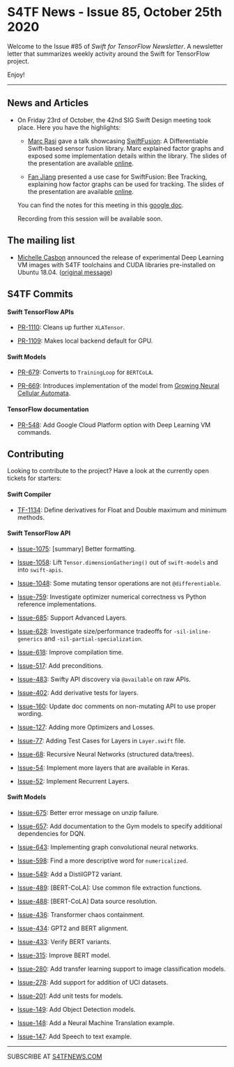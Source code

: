 

S4TF News - Issue 85, October 25th 2020
===================

Welcome to the Issue #85 of *Swift for TensorFlow Newsletter*. A newsletter letter that summarizes weekly activity around the Swift for TensorFlow project.

Enjoy!

---

## News and Articles

* On Friday 23rd of October, the 42nd SIG Swift Design meeting took place. Here you have the highlights:

    * [Marc Rasi](http://www.marcrasi.com/) gave a talk showcasing [SwiftFusion](https://github.com/borglab/SwiftFusion): A Differentiable Swift-based sensor fusion library. Marc explained factor graphs and exposed some implementation details within the library. The slides of the presentation are available [online](https://docs.google.com/presentation/d/1_CvEiY6RSdRQXXE5_a652uIl3tgKy2248zTm_URU_KU/edit#slide=id.p).

    * [Fan Jiang](https://twitter.com/FanOnRobotics) presented a use case for SwiftFusion: Bee Tracking, explaining how factor graphs can be used for tracking. The slides of the presentation are available [online](https://docs.google.com/presentation/d/1_ld369jPlN6l9-n6XaD1fwOXClSEsAWKNZxTEu6AiPs/edit#slide=id.p).

    You can find the notes for this meeting in this [google doc](https://docs.google.com/document/d/1Fm56p5rV1t2Euh6WLtBFKGqI43ozC3EIjReyLk-LCLU/edit#heading=h.ybjihr2k1s4).

    Recording from this session will be available soon.


## The mailing list

* [Michelle Casbon](https://twitter.com/texasmichelle) announced the release of experimental Deep Learning VM images with S4TF toolchains and CUDA libraries pre-installed on Ubuntu 18.04. ([original message](https://groups.google.com/a/tensorflow.org/g/swift/c/JtWuW3TFWDo/m/sCWHfF7hBgAJ))

## S4TF Commits

#### Swift TensorFlow APIs

* [PR-1110](https://github.com/tensorflow/swift-apis/pull/1110): Cleans up further `XLATensor`. 

* [PR-1109](https://github.com/tensorflow/swift-apis/pull/1109): Makes local backend default for GPU.

#### Swift Models

* [PR-679](https://github.com/tensorflow/swift-models/pull/679): Converts to `TrainingLoop` for `BERTCoLA`.

* [PR-669](https://github.com/tensorflow/swift-models/pull/669): Introduces implementation of the model from [Growing Neural Cellular Automata](https://distill.pub/2020/growing-ca/).

#### TensorFlow documentation

* [PR-548](https://github.com/tensorflow/swift/pull/548): Add Google Cloud Platform option with Deep Learning VM commands.

## Contributing

Looking to contribute to the project? Have a look at the currently open tickets for starters:

#### Swift Compiler

* [TF-1134](https://bugs.swift.org/browse/TF-1134): Define derivatives for Float and Double maximum and minimum methods.

#### Swift TensorFlow API

* [Issue-1075](https://github.com/tensorflow/swift-apis/issues/1075): [summary] Better formatting.

* [Issue-1058](https://github.com/tensorflow/swift-apis/issues/1058): Lift `Tensor.dimensionGathering()` out of `swift-models` and into `swift-apis`.

* [Issue-1048](https://github.com/tensorflow/swift-apis/issues/1048): Some mutating tensor operations are not `@differentiable`.

* [Issue-759](https://github.com/tensorflow/swift-apis/issues/759): Investigate optimizer numerical correctness vs Python reference implementations.

* [Issue-685](https://github.com/tensorflow/swift-apis/issues/685): Support Advanced Layers.

* [Issue-628](https://github.com/tensorflow/swift-apis/issues/628): Investigate size/performance tradeoffs for `-sil-inline-generics` and `-sil-partial-specialization`.

* [Issue-618](https://github.com/tensorflow/swift-apis/issues/618): Improve compilation time.

* [Issue-517](https://github.com/tensorflow/swift-apis/issues/517): Add preconditions. 

* [Issue-483](https://github.com/tensorflow/swift-apis/issues/483): Swifty API discovery via `@available` on raw APIs.

* [Issue-402](https://github.com/tensorflow/swift-apis/issues/402): Add derivative tests for layers.

* [Issue-160](https://github.com/tensorflow/swift-apis/issues/160): Update doc comments on non-mutating API to use proper wording.

* [Issue-127](https://github.com/tensorflow/swift-apis/issues/127): Adding more Optimizers and Losses.

* [Issue-77](https://github.com/tensorflow/swift-apis/issues/77):  Adding Test Cases for Layers in `Layer.swift` file.

* [Issue-68](https://github.com/tensorflow/swift-apis/issues/68): Recursive Neural Networks (structured data/trees).

* [Issue-54](https://github.com/tensorflow/swift-apis/issues/54): Implement more layers that are available in Keras.

* [Issue-52](https://github.com/tensorflow/swift-apis/issues/52): Implement Recurrent Layers.

#### Swift Models

* [Issue-675](https://github.com/tensorflow/swift-models/issues/675): Better error message on unzip failure.

* [Issue-657](https://github.com/tensorflow/swift-models/issues/657): Add documentation to the Gym models to specify additional dependencies for DQN.

* [Issue-643](https://github.com/tensorflow/swift-models/issues/643): Implementing graph convolutional neural networks.

* [Issue-598](https://github.com/tensorflow/swift-models/issues/598): Find a more descriptive word for `numericalized`.

* [Issue-549](https://github.com/tensorflow/swift-models/issues/549): Add a DistilGPT2 variant.

* [Issue-489](https://github.com/tensorflow/swift-models/issues/489): [BERT-CoLA]: Use common file extraction functions.

* [Issue-488](https://github.com/tensorflow/swift-models/issues/488): [BERT-CoLA] Data source resolution.

* [Issue-436](https://github.com/tensorflow/swift-models/issues/436): Transformer chaos containment.

* [Issue-434](https://github.com/tensorflow/swift-models/issues/434): GPT2 and BERT alignment.

* [Issue-433](https://github.com/tensorflow/swift-models/issues/433): Verify BERT variants.

* [Issue-315](https://github.com/tensorflow/swift-models/issues/315): Improve BERT model.

* [Issue-280](https://github.com/tensorflow/swift-models/issues/280): Add transfer learning support to image classification models.

* [Issue-278](https://github.com/tensorflow/swift-models/issues/278): Add support for addition of UCI datasets.

* [Issue-201](https://github.com/tensorflow/swift-models/issues/201): Add unit tests for models.

* [Issue-149](https://github.com/tensorflow/swift-models/issues/149): Add Object Detection models.

* [Issue-148](https://github.com/tensorflow/swift-models/issues/148): Add a Neural Machine Translation example. 

* [Issue-147](https://github.com/tensorflow/swift-models/issues/147): Add Speech to text example.

---

SUBSCRIBE AT [S4TFNEWS.COM](https://www.s4tfnews.com/)
